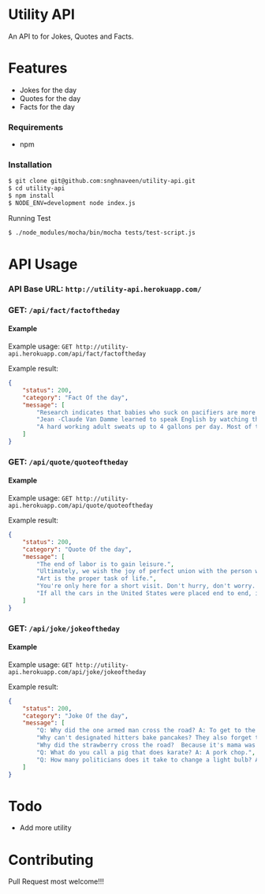 
Utility API
======
An API to for Jokes, Quotes and Facts.

# Features

* Jokes for the day 
* Quotes for the day
* Facts for the day

### Requirements

- npm


### Installation
```sh
$ git clone git@github.com:snghnaveen/utility-api.git
$ cd utility-api
$ npm install
$ NODE_ENV=development node index.js
```
Running Test
``` sh
$ ./node_modules/mocha/bin/mocha tests/test-script.js
```

# API Usage
### API Base URL: `http://utility-api.herokuapp.com/`


### GET: `/api/fact/factoftheday`
#### Example
Example usage: `GET http://utility-api.herokuapp.com/api/fact/factoftheday`

Example result:
```json
{
    "status": 200,
    "category": "Fact Of the day",
    "message": [
        "Research indicates that babies who suck on pacifiers are more prone to ear aches.",
        "Jean -Claude Van Damme learned to speak English by watching the cartoon 'The Flintstones.",
        "A hard working adult sweats up to 4 gallons per day. Most of the sweat evaporates before a person realizes it's there, though!"
    ]
}
```


### GET: `/api/quote/quoteoftheday`
#### Example
Example usage: `GET http://utility-api.herokuapp.com/api/quote/quoteoftheday`

Example result:
```json
{
    "status": 200,
    "category": "Quote Of the day",
    "message": [
        "The end of labor is to gain leisure.",
        "Ultimately, we wish the joy of perfect union with the person we love.",
        "Art is the proper task of life.",
        "You're only here for a short visit. Don't hurry, don't worry. And be sure to smell the flowers along the way.",
        "If all the cars in the United States were placed end to end, it would probably be Labor Day Weekend."
    ]
}
```


### GET: `/api/joke/jokeoftheday`
#### Example
Example usage: `GET http://utility-api.herokuapp.com/api/joke/jokeoftheday`

Example result:
```json
{
    "status": 200,
    "category": "Joke Of the day",
    "message": [
        "Q: Why did the one armed man cross the road? A: To get to the second hand shop.",
        "Why can't designated hitters bake pancakes? They also forget the batter.",
        "Why did the strawberry cross the road?  Because it's mama was in a jam!",
        "Q: What do you call a pig that does karate? A: A pork chop.",
        "Q: How many politicians does it take to change a light bulb? A: Two: one to change it and another one to change it back again."
    ]
}
```
# Todo
* Add more utility

# Contributing
Pull Request most welcome!!!